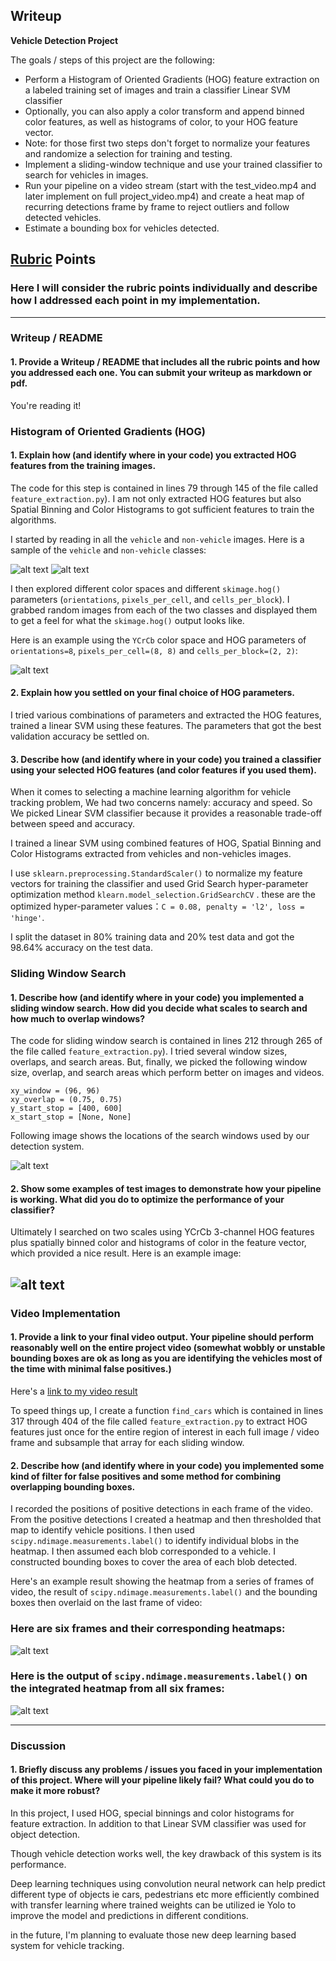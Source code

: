 ## Writeup

**Vehicle Detection Project**

The goals / steps of this project are the following:

* Perform a Histogram of Oriented Gradients (HOG) feature extraction on a labeled training set of images and train a classifier Linear SVM classifier
* Optionally, you can also apply a color transform and append binned color features, as well as histograms of color, to your HOG feature vector. 
* Note: for those first two steps don't forget to normalize your features and randomize a selection for training and testing.
* Implement a sliding-window technique and use your trained classifier to search for vehicles in images.
* Run your pipeline on a video stream (start with the test_video.mp4 and later implement on full project_video.mp4) and create a heat map of recurring detections frame by frame to reject outliers and follow detected vehicles.
* Estimate a bounding box for vehicles detected.

[//]: # (Image References)
[image1]: ./output_images/vehicles.png
[image2]: ./output_images/non-vehicles.png
[image3]: ./output_images/HOG_example.jpg
[image4]: ./output_images/sliding_windows.jpg
[image5]: ./output_images/sliding_window.jpg
[image6]: ./output_images/bboxes_and_heat.png
[image7]: ./output_images/labels_map.png
[image8]: ./output_images/output_bboxes.png
[video1]: ./project_video.mp4

## [Rubric](https://review.udacity.com/#!/rubrics/513/view) Points
### Here I will consider the rubric points individually and describe how I addressed each point in my implementation.  

---
### Writeup / README

#### 1. Provide a Writeup / README that includes all the rubric points and how you addressed each one.  You can submit your writeup as markdown or pdf.
You're reading it!

### Histogram of Oriented Gradients (HOG)

#### 1. Explain how (and identify where in your code) you extracted HOG features from the training images.

The code for this step is contained in lines 79 through 145 of the file called `feature_extraction.py`). I am not only extracted HOG features but also Spatial Binning and Color Histograms to got sufficient features to train the algorithms.  

I started by reading in all the `vehicle` and `non-vehicle` images.  Here is a sample of the `vehicle` and `non-vehicle` classes:

![alt text][image1]
![alt text][image2]

I then explored different color spaces and different `skimage.hog()` parameters (`orientations`, `pixels_per_cell`, and `cells_per_block`).  I grabbed random images from each of the two classes and displayed them to get a feel for what the `skimage.hog()` output looks like.

Here is an example using the `YCrCb` color space and HOG parameters of `orientations=8`, `pixels_per_cell=(8, 8)` and `cells_per_block=(2, 2)`:


![alt text][image3]

#### 2. Explain how you settled on your final choice of HOG parameters.

I tried various combinations of parameters and extracted the HOG features,
trained a linear SVM using these features. The parameters that got the best 
validation accuracy be settled on.

#### 3. Describe how (and identify where in your code) you trained a classifier using your selected HOG features (and color features if you used them).

When it comes to selecting a machine learning algorithm for vehicle tracking problem, We had two concerns namely: accuracy and speed. So We picked Linear SVM classifier because it provides a reasonable trade-off between speed and accuracy.

I trained a linear SVM using combined features of HOG, Spatial Binning and Color Histograms extracted from vehicles and non-vehicles images. 

I use `sklearn.preprocessing.StandardScaler()` to normalize my feature vectors for training the classifier and used Grid Search hyper-parameter optimization method `klearn.model_selection.GridSearchCV` .
these are the optimized hyper-parameter values：`C = 0.08, penalty = 'l2', loss = 'hinge'`.

I split the dataset in 80% training data and 20% test data and got the 98.64% accuracy on the test data.

### Sliding Window Search

#### 1. Describe how (and identify where in your code) you implemented a sliding window search.  How did you decide what scales to search and how much to overlap windows?

The code for sliding window search is contained in lines 212 through 265 of the file called `feature_extraction.py`).
I tried several window sizes, overlaps, and search areas. But, finally, we picked the following window size, overlap, and search areas which perform better on images and videos.
```
xy_window = (96, 96)
xy_overlap = (0.75, 0.75)
y_start_stop = [400, 600]
x_start_stop = [None, None]

```
Following image shows the locations of the search windows used by our detection system.

![alt text][image4]

#### 2. Show some examples of test images to demonstrate how your pipeline is working.  What did you do to optimize the performance of your classifier?

Ultimately I searched on two scales using YCrCb 3-channel HOG features plus spatially binned color and histograms of color in the feature vector, which provided a nice result.  Here is an example image:

![alt text][image5]
---

### Video Implementation

#### 1. Provide a link to your final video output.  Your pipeline should perform reasonably well on the entire project video (somewhat wobbly or unstable bounding boxes are ok as long as you are identifying the vehicles most of the time with minimal false positives.)
Here's a [link to my video result](./output_images/processed_project_video.mp4)

To speed things up, I create a function `find_cars` which is contained in lines 317 through 404 of the file called `feature_extraction.py` to extract HOG features just once for the entire region of interest in each full image / video frame and subsample that array for each sliding window. 

#### 2. Describe how (and identify where in your code) you implemented some kind of filter for false positives and some method for combining overlapping bounding boxes.

I recorded the positions of positive detections in each frame of the video.  From the positive detections I created a heatmap and then thresholded that map to identify vehicle positions.  I then used `scipy.ndimage.measurements.label()` to identify individual blobs in the heatmap.  I then assumed each blob corresponded to a vehicle.  I constructed bounding boxes to cover the area of each blob detected.  

Here's an example result showing the heatmap from a series of frames of video, the result of `scipy.ndimage.measurements.label()` and the bounding boxes then overlaid on the last frame of video:

### Here are six frames and their corresponding heatmaps:

![alt text][image5]

### Here is the output of `scipy.ndimage.measurements.label()` on the integrated heatmap from all six frames:
![alt text][image6]

---

### Discussion

#### 1. Briefly discuss any problems / issues you faced in your implementation of this project.  Where will your pipeline likely fail?  What could you do to make it more robust?

In this project, I used HOG, special binnings and color histograms for feature extraction. In addition to that Linear SVM classifier was used for object detection.

Though vehicle detection works well, the key drawback of this system is its performance.

Deep learning techniques using convolution neural network can help predict different type of objects ie cars, pedestrians etc more efficiently combined with transfer learning where trained weights can be utilized ie Yolo to improve the model and predictions in different conditions.

in the future, I'm planning to evaluate those new deep learning based system for vehicle tracking.


